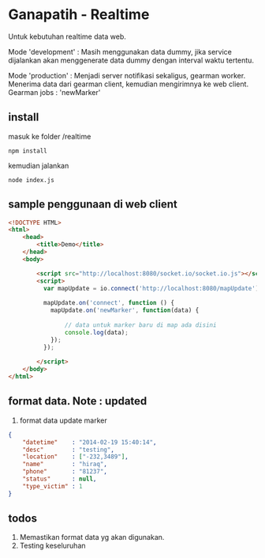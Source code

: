 Ganapatih - Realtime
====================

Untuk kebutuhan realtime data web. 

Mode 'development' : Masih menggunakan data dummy, jika service dijalankan akan menggenerate data dummy dengan interval waktu tertentu.

Mode 'production' : Menjadi server notifikasi sekaligus, gearman worker. Menerima data dari gearman client, kemudian mengirimnya ke web client. Gearman jobs : 'newMarker'

install
-------

masuk ke folder /realtime

    npm install
	
kemudian jalankan

    node index.js

sample penggunaan di web client
-------------------------------

```html
<!DOCTYPE HTML>
<html>
    <head>
	    <title>Demo</title>
    </head>
    <body>

	    <script src="http://localhost:8080/socket.io/socket.io.js"></script>
	    <script>
	      var mapUpdate = io.connect('http://localhost:8080/mapUpdate');
	  
	      mapUpdate.on('connect', function () {
		    mapUpdate.on('newMarker', function(data) {
		
			    // data untuk marker baru di map ada disini
			    console.log(data);
		    });
	      });
	  
	    </script>
    </body>
</html>
```
	
format data. Note : **updated**
--------------------------------------------------

1. format data update marker

```json
{
    "datetime"    : "2014-02-19 15:40:14",
    "desc"        : "testing",
    "location"    : ["-232,3489"],
    "name"        : "hiraq",
    "phone"       : "81237",
    "status"      : null,
	"type_victim" : 1
}
```

todos
-----

1. Memastikan format data yg akan digunakan.
2. Testing keseluruhan

